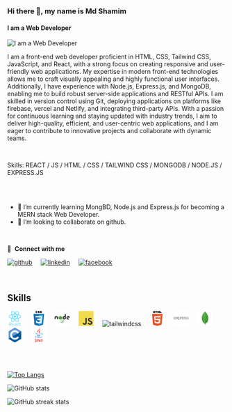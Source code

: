 ### Hi there 👋, my name is Md Shamim
#### I am a Web Developer
![I am a Web Developer](https://i.ibb.co/Prpkx8D/image.png)

I am a front-end web developer proficient in HTML, CSS, Tailwind CSS, JavaScript, and React, with a strong focus on creating responsive and user-friendly web applications. My expertise in modern front-end technologies allows me to craft visually appealing and highly functional user interfaces. Additionally, I have experience with Node.js, Express.js, and MongoDB, enabling me to build robust server-side applications and RESTful APIs. I am skilled in version control using Git, deploying applications on platforms like firebase, vercel and Netlify, and integrating third-party APIs. With a passion for continuous learning and staying updated with industry trends, I aim to deliver high-quality, efficient, and user-centric web applications, and I am eager to contribute to innovative projects and collaborate with dynamic teams.

<br>

Skills: REACT / JS / HTML / CSS / TAILWIND CSS / MONGODB / NODE.JS / EXPRESS.JS

<br>
<br>

- 🌱 I’m currently learning MongBD, Node.js and Express.js for becoming a MERN stack Web Developer. 
- 👯 I’m looking to collaborate on github. 

<br>

🔗 &nbsp;**Connect with me**  

[<img src='https://cdn.jsdelivr.net/npm/simple-icons@3.0.1/icons/github.svg' alt='github' height='30'>](https://github.com/mdshamim125) &nbsp;&nbsp;&nbsp;
[<img src='https://cdn.jsdelivr.net/npm/simple-icons@3.0.1/icons/linkedin.svg' alt='linkedin' height='30'>](https://www.linkedin.com/in/md-shamim125/) &nbsp;&nbsp;&nbsp;
[<img src='https://cdn.jsdelivr.net/npm/simple-icons@3.0.1/icons/facebook.svg' alt='facebook' height='30'>](https://www.facebook.com/profile.php?id=100028692487641)





<br>


<h2>Skills</h2>
<p align="left">
  <img src="https://raw.githubusercontent.com/devicons/devicon/master/icons/react/react-original-wordmark.svg" alt="react" width="35" height="35" />  &nbsp;&nbsp;&nbsp;
  <img src="https://raw.githubusercontent.com/devicons/devicon/master/icons/css3/css3-original-wordmark.svg" alt="css3" width="35" height="35" />  &nbsp;&nbsp;&nbsp;
  <img src="https://raw.githubusercontent.com/devicons/devicon/master/icons/nodejs/nodejs-original-wordmark.svg" alt="nodejs" width="35" height="35" />  &nbsp;&nbsp;&nbsp;
  <img src="https://raw.githubusercontent.com/devicons/devicon/master/icons/javascript/javascript-original.svg" alt="javascript" width="35" height="35" />  &nbsp;&nbsp;&nbsp;
  <img src="https://www.vectorlogo.zone/logos/tailwindcss/tailwindcss-icon.svg" alt="tailwindcss" width="35" height="35" />  &nbsp;&nbsp;&nbsp;
  <img src="https://raw.githubusercontent.com/devicons/devicon/master/icons/html5/html5-original-wordmark.svg" alt="html5" width="35" height="35" />  &nbsp;&nbsp;&nbsp;
  <img src="https://raw.githubusercontent.com/devicons/devicon/master/icons/express/express-original-wordmark.svg" alt="express" width="35" height="35" />  &nbsp;&nbsp;&nbsp;
  <img src="https://raw.githubusercontent.com/devicons/devicon/master/icons/mongodb/mongodb-original.svg" alt="mongodb" width="35" height="35" />  &nbsp;&nbsp;&nbsp;
  <img src="https://raw.githubusercontent.com/devicons/devicon/master/icons/c/c-original.svg" alt="c" width="35" height="35" />  &nbsp;&nbsp;&nbsp;
  <img src="https://raw.githubusercontent.com/devicons/devicon/master/icons/java/java-original-wordmark.svg" alt="java" width="35" height="35" />  &nbsp;&nbsp;&nbsp;
</p>













<br>
<br>




[![Top Langs](https://github-readme-stats.vercel.app/api/top-langs/?username=mdshamim125)](https://github.com/anuraghazra/github-readme-stats)

![GitHub stats](https://github-readme-stats.vercel.app/api?username=mdshamim125&show_icons=true&count_private=true)  

![GitHub streak stats](https://streak-stats.demolab.com/?user=mdshamim125)  

